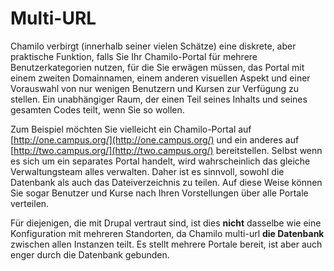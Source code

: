 # Multi-URL

Chamilo verbirgt \(innerhalb seiner vielen Schätze\) eine diskrete, aber praktische Funktion, falls Sie Ihr Chamilo-Portal für mehrere Benutzerkategorien nutzen, für die Sie erwägen müssen, das Portal mit einem zweiten Domainnamen, einem anderen visuellen Aspekt und einer Vorauswahl von nur wenigen Benutzern und Kursen zur Verfügung zu stellen. Ein unabhängiger Raum, der einen Teil seines Inhalts und seines gesamten Codes teilt, wenn Sie so wollen.

Zum Beispiel möchten Sie vielleicht ein Chamilo-Portal auf [http://one.campus.org/](http://one.campus.org/) und ein anderes auf [http://two.campus.org/](http://two.campus.org/) bereitstellen. Selbst wenn es sich um ein separates Portal handelt, wird wahrscheinlich das gleiche Verwaltungsteam alles verwalten. Daher ist es sinnvoll, sowohl die Datenbank als auch das Dateiverzeichnis zu teilen. Auf diese Weise können Sie sogar Benutzer und Kurse nach Ihren Vorstellungen über alle Portale verteilen.

Für diejenigen, die mit Drupal vertraut sind, ist dies **nicht** dasselbe wie eine Konfiguration mit mehreren Standorten, da Chamilo multi-url **die Datenbank** zwischen allen Instanzen teilt. Es stellt mehrere Portale bereit, ist aber auch enger durch die Datenbank gebunden.